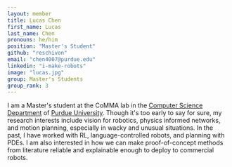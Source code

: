```yaml
---
layout: member
title: Lucas Chen
first_name: Lucas
last_name: Chen
pronouns: he/him
position: "Master's Student"
github: "reschivon"
email: "chen4007@purdue.edu"
linkedin: "i-make-robots"
image: "lucas.jpg"
group: Master's Students
group_rank: 3
---
```


I am a Master's student at the CoMMA lab in the [Computer Science Department](https://www.cs.purdue.edu/) of [Purdue University](https://www.purdue.edu/).
Though it's too early to say for sure, my research interests include vision for robotics, physics informed networks, and motion planning, especially in wacky and unusual situations. In the past, I have worked with RL, language-controlled robots, and planning with PDEs.
I am also interested in how we can make proof-of-concept methods from literature reliable and explainable enough to deploy to commercial robots.
